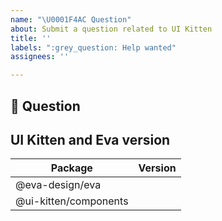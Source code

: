 ```yaml
---
name: "\U0001F4AC Question"
about: Submit a question related to UI Kitten
title: ''
labels: ":grey_question: Help wanted"
assignees: ''

---
```


<!-- Love UI Kitten? Please leave feedback: 👉  https://github.com/akveo/react-native-ui-kitten/issues/657 -->

## 💬 Question

## UI Kitten and Eva version

| Package      | Version |
| ----------- | ----------- |
| @eva-design/eva      |        |
| @ui-kitten/components   |         |
